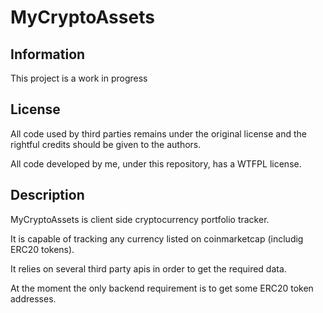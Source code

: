 # MyCryptoAssets

## Information
This project is a work in progress

## License
All code used by third parties remains under the original license and the rightful credits should be given to the authors.

All code developed by me, under this repository, has a WTFPL license.

## Description
MyCryptoAssets is client side cryptocurrency portfolio tracker.

It is capable of tracking any currency listed on coinmarketcap (includig ERC20 tokens).

It relies on several third party apis in order to get the required data.

At the moment the only backend requirement is to get some ERC20 token addresses.